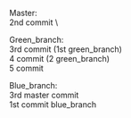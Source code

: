 Master:\
2nd commit \

Green_branch:\
3rd commit (1st green_branch) \
4 commit (2 green_branch) \
5 commit

Blue_branch:\
3rd master commit \
1st commit blue_branch

